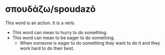 # σπουδάζω/spoudazō
This word is an action. It is a verb.
* This word can mean to hurry to do something.
* This word can mean to be eager to do something.
    * When someone is eager to do something they want to do it and they work hard to do their best.
